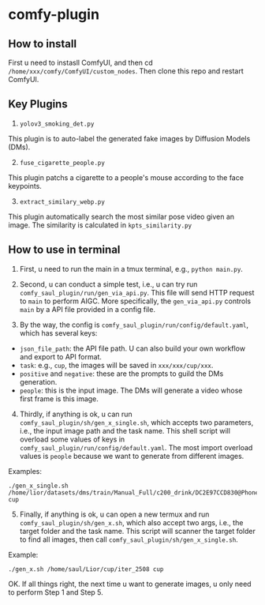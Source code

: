 # comfy-plugin

## How to install

First u need to instasll ComfyUI, and then cd `/home/xxx/comfy/ComfyUI/custom_nodes`. Then clone this repo and restart ComfyUI.

## Key Plugins

1. `yolov3_smoking_det.py`

This plugin is to auto-label the generated fake images by Diffusion Models (DMs).

2. `fuse_cigarette_people.py`

This plugin patchs a cigarette to a people's mouse according to the face keypoints.

3. `extract_similary_webp.py`

This plugin automatically search the most similar pose video given an image. The similarity is calculated in `kpts_similarity.py`

## How to use in terminal

1. First, u need to run the main in a tmux terminal, e.g., `python main.py`.

2. Second, u can conduct a simple test, i.e., u can try run `comfy_saul_plugin/run/gen_via_api.py`. This file will send HTTP request to `main` to perform AIGC.
More specifically, the `gen_via_api.py` controls `main` by a API file provided in a config file.

3. By the way, the config is `comfy_saul_plugin/run/config/default.yaml`, which has several keys:
- `json_file_path`: the API file path. U can also build your own workflow and export to API format.
- `task`: e.g., `cup`, the images will be saved in `xxx/xxx/cup/xxx`.
- `positive` and `negative`: these are the prompts to guild the DMs generation.
- `people`: this is the input image. The DMs will generate a video whose first frame is this image.

4. Thirdly, if anything is ok, u can run `comfy_saul_plugin/sh/gen_x_single.sh`, which accepts two parameters, i.e., the input image path and the task name.
This shell script will overload some values of keys in `comfy_saul_plugin/run/config/default.yaml`. 
The most import overload values is `people` because we want to generate from different images. 

Examples:
```shell
./gen_x_single.sh /home/lior/datasets/dms/train/Manual_Full/c200_drink/DC2E97CCD830@Phone@1744680486@2@2001E6BB29CDEC7E7F4C76048AEC3FF0.jpg cup
```
5. Finally, if anything is ok, u can open a new termux and run `comfy_saul_plugin/sh/gen_x.sh`, which also accept two args, i.e., the target folder and the task name. This script will scanner the target folder to find all images, then call `comfy_saul_plugin/sh/gen_x_single.sh`.

Example:
```shell
./gen_x.sh /home/saul/Lior/cup/iter_2508 cup
```

OK. If all things right, the next time u want to generate images, u only need to perform Step 1 and Step 5.



